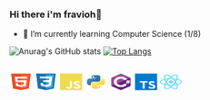 ### Hi there  i'm fravioh👋

- 🌱 I’m currently learning Computer Science (1/8)

![Anurag's GitHub stats](https://github-readme-stats.vercel.app/api?username=fravioh&show_icons=true&theme=transparent)
[![Top Langs](https://github-readme-stats.vercel.app/api/top-langs/?username=fravioh&layout=compact&theme=transparent)](https://github.com/fravioh/github-readme-stats)
<div style="display: inline_block"><br>
  <img align="center" alt="fravioh-HTML" height="30" width="40" src="https://raw.githubusercontent.com/devicons/devicon/master/icons/html5/html5-original.svg">
  <img align="center" alt="fravioh-CSS" height="30" width="40" src="https://raw.githubusercontent.com/devicons/devicon/master/icons/css3/css3-original.svg">
  <img align="center" alt="fravioh-Js" height="30" width="40" src="https://raw.githubusercontent.com/devicons/devicon/master/icons/javascript/javascript-plain.svg">
  <img align="center" alt="fravioh-Python" height="30" width="40" src="https://raw.githubusercontent.com/devicons/devicon/master/icons/python/python-original.svg">
  <img align="center" alt="fravioh-Csharp" height="30" width="40" src="https://raw.githubusercontent.com/devicons/devicon/master/icons/csharp/csharp-original.svg">
  <img align="center" alt="fravioh-Ts" height="30" width="40" src="https://raw.githubusercontent.com/devicons/devicon/master/icons/typescript/typescript-plain.svg">
  <img align="center" alt="fravioh-React" height="30" width="40" src="https://raw.githubusercontent.com/devicons/devicon/master/icons/react/react-original.svg">
  
</div>
